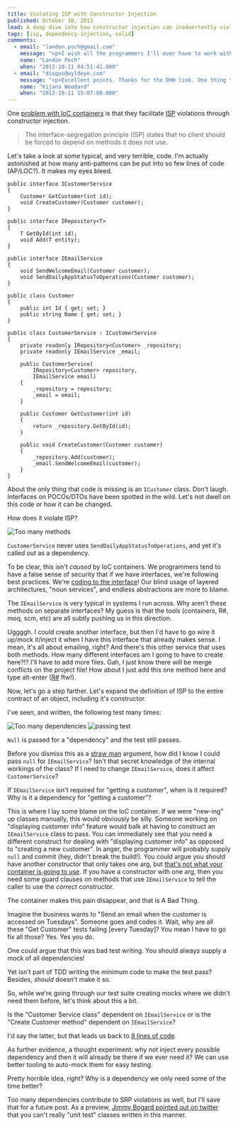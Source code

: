 ```yaml
---
title: Violating ISP with Constructor Injection
published: October 10, 2013
lead: A deep dive into how constructor injection can inadvertently violate the Interface Segregation Principle, with examples of common anti-patterns and their solutions.
tags: [isp, dependency-injection, solid]
comments:
  - email: "landon.poch@gmail.com"
    message: "<p>I wish all the programmers I'll ever have to work with would read this post and apply it.  This is a huge problem because it creates massively convoluted code.  For me, saying that this is an ISP violation is simply a more specific way of saying people are abusing scope.  If you don't need a dependency at the class level, then why is it there?</p><p>Why don't I just define everything as static and assume that everything depends on everything?  Because it's a tangled mess that's why.  The violation in your example is pretty much the same thing, just to a lesser degree.  The bottom line is, always keep variable scope as minimal as possible.  Great programmers have always been minimalists.</p><p>A couple of thoughts on IoC...</p><p>I agree that IoC isn't causing the problem here but it definitely is an accomplice.  Having the classes \"newed\" up automatically by the container makes these things easier to miss.  I've also seen performance problems occur when pulling a new instance of a class from the container because it has a bunch of needless dependencies.  You can avoid these problems though by just being careful and not abusing the power the container gives you.</p><p>I also enjoyed an article by  David Heinemeier Hansson where he explains why dependency injection is obsolete in dynamic languages.  <a href=\"https://david.heinemeierhansson.com/2012/dependency-injection-is-not-a-virtue.html\" rel=\"nofollow\">https://david.heinemeierhansson...</a>.  I agree with the idea that a pattern in one language might just be a feature that is built into the semantics of another language.</p><p>I've seen a lot of people put waaaaay too much weight behind dependency injection and ignore a lot of more important overarching principles like SRP, OCP, LSP, ISP and IoC.  Dependency injection isn't even a principle really.  It's more of an implementation detail of a principle called IoC.  I think a lot of times we focus on the wrong things and miss the really important programming concepts.  So many people are obsessed with the buzz words that they miss the underlying value.  Often programmers will use things that aren't necessary and be completely ignorant to other basic things that are arguably way more important.</p>"
    name: "Landon Poch"
    when: "2013-10-11 04:51:41.000"
  - email: "disqus@wyldeye.com"
    message: "<p>Excellent points. Thanks for the DHH link. One thing that egged me to write this post was stumbling across some FP threads which said things like \"and that leads to asinine things like TDD and IoC containers\".</p><p>To your point, if merely changing languages removes the need for a tool, maybe this isn't a core programming need at all but incidental complexity introduced by your language of choice.</p><p>But even then, can the problem be reshaped so that the tool isn't needed. If it hurts when you do that, don't do that. Don't make a tool to hurt yourself more efficiently.</p>"
    name: "Kijana Woodard"
    when: "2013-10-11 15:07:08.000"
---
```

One [problem with IoC containers][questioning-ioc] is that they facilitate [ISP] violations through constructor injection.

> The interface-segregation principle (ISP) states that no client should be forced to depend on methods it does not use.

Let's take a look at some typical, and very terrible, code. I'm actually astonished at how many anti-patterns can be put into so few lines of code (AP/LOC?). It makes my eyes bleed.

    public interface ICustomerService
    {
        Customer GetCustomer(int id);
        void CreateCustomer(Customer customer);
    }

    public interface IRepository<T>
    {
        T GetById(int id);
        void Add(T entity);
    }

    public interface IEmailService
    {
        void SendWelcomeEmail(Customer customer);
        void SendDailyAppStatusToOperations(Customer customer);
    }

    public class Customer
    {
        public int Id { get; set; }
        public string Name { get; set; }
    }
    
    public class CustomerService : ICustomerService
    {
        private readonly IRepository<Customer> _repository;
        private readonly IEmailService _email;

        public CustomerService(
            IRepository<Customer> repository, 
            IEmailService email)
        {
            _repository = repository;
            _email = email;
        }

        public Customer GetCustomer(int id)
        {
            return _repository.GetById(id);
        }

        public void CreateCustomer(Customer customer)
        {
            _repository.Add(customer);
            _email.SendWelcomeEmail(customer);
        }
    }

About the only thing that code is missing is an `ICustomer` class. Don't laugh. Interfaces on POCOs/DTOs have been spotted in the wild. Let's not dwell on this code or how it can be changed. 

How does it violate ISP?

![Too many methods][too-many-methods]

`CustomerService` never uses `SendDailyAppStatusToOperations`, and yet it's called out as a dependency.

To be clear, this isn't _caused_ by IoC containers. We programmers tend to have a false sense of security that if we have interfaces, we're following best practices. We're [coding to the interface]! Our blind usage of layered architectures, "noun services", and endless abstractions are more to blame.

The `IEmailService` is very typical in systems I run across. Why aren't these methods on separate interfaces? My guess is that the tools (containers, R#, moq, scm, etc) are all subtly pushing us in this direction. 

Uggggh. I could create another interface, but then I'd have to go wire it up/mock it/inject it when I have this interface that already makes sense. I mean, it's all about emailing, right? And there's this other service that uses both methods. How many different interfaces am I going to have to create here?!? I'll have to add more files. Gah, I just know there will be merge conflicts on the project file! How about I just add this one method here and type alt-enter ([R#] ftw!).

Now, let's go a step farther. Let's expand the definition of ISP to the entire contract of an object, including it's constructor. 

I've seen, and written, the following test many times:

![Too many dependencies][too-many-dependencies]
![passing test][passing-test]

`Null` is passed for a "dependency" and the test still passes.

Before you dismiss this as a [straw man] argument, how did I know I could pass `null` for `IEmailService`? Isn't that secret knowledge of the internal workings of the class? If I need to change `IEmailService`, does it affect `CustomerService`?

If `IEmailService` isn't required for "getting a customer", when is it required?  Why is it a dependency for "getting a customer"? 

This is where I lay some blame on the IoC container. If we were "new-ing" up classes manually, this would obviously be silly. Someone working on "displaying customer info" feature would balk at having to construct an `IEmailService` class to pass. You can immediately see that you need a different construct for dealing with "displaying customer info" as opposed to "creating a new customer".  In anger, the programmer will probably supply `null` and commit (hey, didn't break the build!). You could argue you should have another constructor that only takes one arg, but [that's not what your container is going to use][autowiring]. If you have a constructor with one arg, then you need some guard clauses on methods that use `IEmailService` to tell the caller to use the _correct_ constructor.

The container makes this pain disappear, and that is A Bad Thing.

Imagine the business wants to "Send an email when the customer is accessed on Tuesdays". Someone goes and codes it. Wait, why are all these "Get Customer" tests failing [every Tuesday]? You mean I have to go fix all those? Yes. Yes you do.

One could argue that this was bad test writing. You should always supply a mock of all dependencies! 

Yet isn't part of TDD writing the minimum code to make the test pass? Besides, _should_ doesn't make it so.

So, while we're going through our test suite creating mocks where we didn't need them before, let's think about this a bit. 

Is the "Customer Service class" dependent on `IEmailService` or is the "Create Customer method" dependent on `IEmailService`?

I'd say the latter, but that leads us back to [8 lines of code].

As further evidence, a thought experiment: why not inject every possible dependency and then it will already be there if we ever need it? We can use better tooling to auto-mock them for easy testing. 

Pretty horrible idea, right? Why is a dependency we only need some of the time better?

Too many dependencies contribute to SRP violations as well, but I'll save that for a future post. As a preview, [Jimmy Bogard pointed out on twitter][unit testing?] that you can't really "unit test" classes written in this manner.

[questioning-ioc]: /questioning-ioc-containers
[ISP]: https://en.wikipedia.org/wiki/Interface_segregation_principle
[too-many-methods]: /images/violating-isp/too-many-methods.png  "CustomerService doesn't use SendDailyAppStatusToOperations"
[too-many-dependencies]: /images/violating-isp/too-many-dependencies.png  "CustomerService doesn't EmailService for this"
[passing-test]: /images/violating-isp/passing-test.png  "the test passes anyway"
[8 lines of code]: https://www.infoq.com/presentations/8-lines-code-refactoring
[unit testing?]: https://twitter.com/jbogard/status/387977767209672704
[straw man]: https://en.wikipedia.org/wiki/Straw_man
[autowiring]: https://code.google.com/p/autofac/wiki/Autowiring
[coding to the interface]: https://stackoverflow.com/questions/4456424/what-do-programmers-mean-when-they-say-code-against-an-interface-not-an-objec
[R#]: https://stackoverflow.com/questions/95188/what-is-your-favorite-resharper-visual-studio-shortcut

